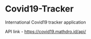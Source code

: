 # Covid19-Tracker
International Covid19 tracker application 

API link - https://covid19.mathdro.id/api/

